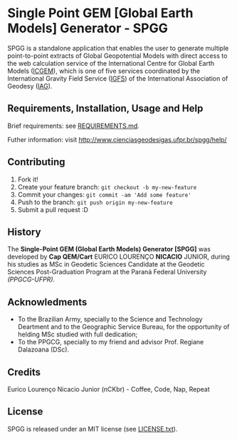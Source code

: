 # Single Point GEM [Global Earth Models] Generator - SPGG

SPGG is a standalone application that enables the user to generate multiple point-to-point extracts of Global Geopotential Models with direct access to the web calculation service of the International Centre for Global Earth Models ([ICGEM](http://icgem.gfz-potsdam.de/ICGEM/)), which is one of five services coordinated by the International Gravity Field Service ([IGFS](http://igfs.topo.auth.gr/)) of the  International Association of Geodesy ([IAG](http://www.iag-aig.org/)). 

## Requirements, Installation, Usage and Help

Brief requirements: see [REQUIREMENTS.md](https://github.com/euriconicacio/SPGG/blob/master/requirements.md).

Futher information: visit http://www.cienciasgeodesigas.ufpr.br/spgg/help/

## Contributing

1. Fork it!
2. Create your feature branch: `git checkout -b my-new-feature`
3. Commit your changes: `git commit -am 'Add some feature'`
4. Push to the branch: `git push origin my-new-feature`
5. Submit a pull request :D

## History

The **Single-Point GEM (Global Earth Models) Generator [SPGG]** was developed by **Cap QEM/Cart** EURICO LOURENÇO **NICACIO** JUNIOR, during his studies as MSc in Geodetic Sciences Candidate at the Geodetic Sciences Post-Graduation Program at the Paraná Federal University *(PPGCG-UFPR)*.

## Acknowledments

- To the Brazilian Army, specially to the Science and Technology Deartment and to the Geographic Service Bureau, for the opportunity of helding MSc studied with full dedication;
- To the PPGCG, specially to my friend and advisor Prof. Regiane Dalazoana (DSc).

## Credits

Eurico Lourenço Nicacio Junior (nCKbr) - Coffee, Code, Nap, Repeat

## License

SPGG is released under an MIT license (see [LICENSE.txt](https://github.com/euriconicacio/SPGG/blob/master/license.txt)).

